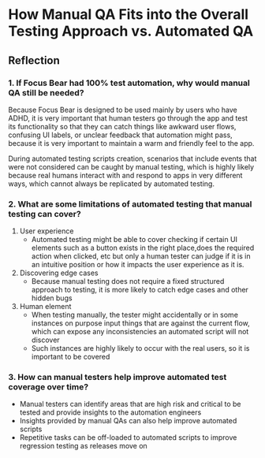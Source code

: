 # How Manual QA Fits into the Overall Testing Approach vs. Automated QA

## Reflection

### 1. If Focus Bear had 100% test automation, why would manual QA still be needed?

Because Focus Bear is designed to be used mainly by users who have ADHD, it is very important that human testers go through the app and test its functionality so that they can catch things like awkward user flows, confusing UI labels, or unclear feedback that automation might pass, because it is very important to maintain a warm and friendly feel to the app.

During automated testing scripts creation, scenarios that include events that were not considered can be caught by manual testing, which is highly likely because real humans interact with and respond to apps in very different ways, which cannot always be replicated by automated testing.

### 2. What are some limitations of automated testing that manual testing can cover?

1. User experience
    - Automated testing might be able to cover checking if certain UI elements such as a button exists in the right place,does the required action when clicked, etc but only a human tester can judge if it is in an intuitive position or how it impacts the user experience as it is.
2. Discovering edge cases
    - Because manual testing does not require a fixed structured approach to testing, it is more likely to catch edge cases and other hidden bugs
3. Human element
    - When testing manually, the tester might accidentally or in some instances on purpose input things that are against the current flow, which can expose any inconsistencies an automated script will not discover
    - Such instances are highly likely to occur with the real users, so it is important to be covered

### 3. How can manual testers help improve automated test coverage over time?

- Manual testers can identify areas that are high risk and critical to be tested and provide insights to the automation engineers
- Insights provided by manual QAs can also help improve automated scripts
- Repetitive tasks can be off-loaded to automated scripts to improve regression testing as releases move on
